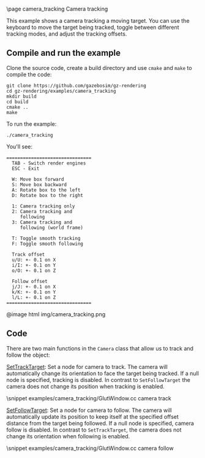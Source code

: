 \page camera_tracking Camera tracking

This example shows a camera tracking a moving target. You can use the keyboard to move the target being tracked, toggle between different tracking modes, and adjust the tracking offsets.

## Compile and run the example

Clone the source code, create a build directory and use `cmake` and `make` to compile the code:

```{.sh}
git clone https://github.com/gazebosim/gz-rendering
cd gz-rendering/examples/camera_tracking
mkdir build
cd build
cmake ..
make
```

To run the example:

```{.sh}
./camera_tracking
```

You'll see:

```{.sh}
===============================
  TAB - Switch render engines
  ESC - Exit

  W: Move box forward
  S: Move box backward
  A: Rotate box to the left
  D: Rotate box to the right

  1: Camera tracking only
  2: Camera tracking and
     following
  3: Camera tracking and
     following (world frame)

  T: Toggle smooth tracking
  F: Toggle smooth following

  Track offset
  u/U: +- 0.1 on X
  i/I: +- 0.1 on Y
  o/O: +- 0.1 on Z

  Follow offset
  j/J: +- 0.1 on X
  k/K: +- 0.1 on Y
  l/L: +- 0.1 on Z
===============================

```

@image html img/camera_tracking.png

## Code

There are two main functions in the `Camera` class that allow us to track and follow the object:

[SetTrackTarget](https://gazebosim.org/api/rendering/7.0/classignition_1_1rendering_1_1Camera.html#a492d6ad21711d6050ccda1a96676f8fe): Set a node for camera to track. The camera will automatically change its orientation to face the target being tracked. If a null node is specified, tracking is disabled. In contrast to `SetFollowTarget` the camera does not change its position when tracking is enabled.

\snippet examples/camera_tracking/GlutWindow.cc camera track

[SetFollowTarget](https://gazebosim.org/api/rendering/7.0/classignition_1_1rendering_1_1Camera.html#ae5dac859964f1c47eba4d46d6d3ef9f9): Set a node for camera to follow. The camera will automatically update its position to keep itself at the specified offset distance from the target being followed. If a null node is specified, camera follow is disabled. In contrast to `SetTrackTarget`, the camera does not change its orientation when following is enabled.

\snippet examples/camera_tracking/GlutWindow.cc camera follow
